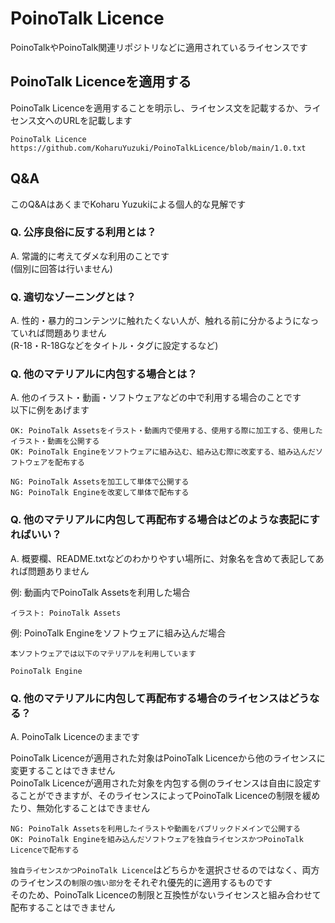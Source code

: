 # PoinoTalk Licence
PoinoTalkやPoinoTalk関連リポジトリなどに適用されているライセンスです  

## PoinoTalk Licenceを適用する
PoinoTalk Licenceを適用することを明示し、ライセンス文を記載するか、ライセンス文へのURLを記載します  

```
PoinoTalk Licence
https://github.com/KoharuYuzuki/PoinoTalkLicence/blob/main/1.0.txt
```

## Q&A
このQ&AはあくまでKoharu Yuzukiによる個人的な見解です  

### Q. 公序良俗に反する利用とは？
A. 常識的に考えてダメな利用のことです  
(個別に回答は行いません)  

### Q. 適切なゾーニングとは？
A. 性的・暴力的コンテンツに触れたくない人が、触れる前に分かるようになっていれば問題ありません  
(R-18・R-18Gなどをタイトル・タグに設定するなど)  

### Q. 他のマテリアルに内包する場合とは？
A. 他のイラスト・動画・ソフトウェアなどの中で利用する場合のことです  
以下に例をあげます  

```
OK: PoinoTalk Assetsをイラスト・動画内で使用する、使用する際に加工する、使用したイラスト・動画を公開する
OK: PoinoTalk Engineをソフトウェアに組み込む、組み込む際に改変する、組み込んだソフトウェアを配布する
```
```
NG: PoinoTalk Assetsを加工して単体で公開する
NG: PoinoTalk Engineを改変して単体で配布する
```

### Q. 他のマテリアルに内包して再配布する場合はどのような表記にすればいい？
A. 概要欄、README.txtなどのわかりやすい場所に、対象名を含めて表記してあれば問題ありません  

例: 動画内でPoinoTalk Assetsを利用した場合  
```
イラスト: PoinoTalk Assets
```

例: PoinoTalk Engineをソフトウェアに組み込んだ場合  
```
本ソフトウェアでは以下のマテリアルを利用しています

PoinoTalk Engine
```

### Q. 他のマテリアルに内包して再配布する場合のライセンスはどうなる？
A. PoinoTalk Licenceのままです  

PoinoTalk Licenceが適用された対象はPoinoTalk Licenceから他のライセンスに変更することはできません  
PoinoTalk Licenceが適用された対象を内包する側のライセンスは自由に設定することができますが、そのライセンスによってPoinoTalk Licenceの制限を緩めたり、無効化することはできません  

```
NG: PoinoTalk Assetsを利用したイラストや動画をパブリックドメインで公開する
OK: PoinoTalk Engineを組み込んだソフトウェアを独自ライセンスかつPoinoTalk Licenceで配布する
```

`独自ライセンスかつPoinoTalk Licence`はどちらかを選択させるのではなく、両方のライセンスの`制限の強い部分`をそれぞれ優先的に適用するものです  
そのため、PoinoTalk Licenceの制限と互換性がないライセンスと組み合わせて配布することはできません  
